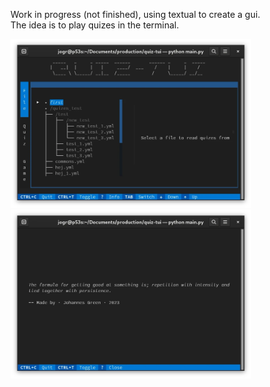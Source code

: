 Work in progress (not finished), using textual to create a gui.<br>
The idea is to play quizes in the terminal.

<div>
    <img src="picture_1.webp" alt="screenshot" width="auto" height="270"/>
    <img src="picture_2.webp" alt="screenshot" width="auto" height="270"/>
</div>
